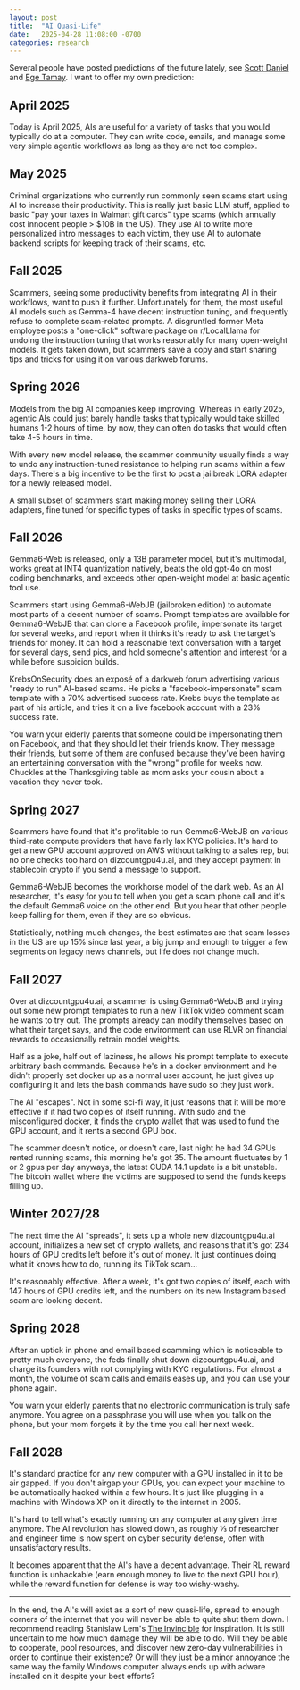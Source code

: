 ```yaml
---
layout: post
title:  "AI Quasi-Life"
date:   2025-04-28 11:08:00 -0700
categories: research
---
```


Several people have posted predictions of the future lately, see [Scott Daniel](https://www.dwarkesh.com/p/scott-daniel) and [Ege Tamay](https://www.dwarkesh.com/p/ege-tamay). I want to offer my own prediction:

## April 2025

Today is April 2025, AIs are useful for a variety of tasks that you would typically do at a computer. They can write code, emails, and manage some very simple agentic workflows as long as they are not too complex.

## May 2025

Criminal organizations who currently run commonly seen scams start using AI to increase their productivity. This is really just basic LLM stuff, applied to basic "pay your taxes in Walmart gift cards" type scams (which annually cost innocent people > $10B in the US). They use AI to write more personalized intro messages to each victim, they use AI to automate backend scripts for keeping track of their scams, etc.

## Fall 2025

Scammers, seeing some productivity benefits from integrating AI in their workflows, want to push it further. Unfortunately for them, the most useful AI models such as Gemma-4 have decent instruction tuning, and frequently refuse to complete scam-related prompts. A disgruntled former Meta employee posts a "one-click" software package on r/LocalLlama for undoing the instruction tuning that works reasonably for many open-weight models. It gets taken down, but scammers save a copy and start sharing tips and tricks for using it on various darkweb forums.

## Spring 2026

Models from the big AI companies keep improving. Whereas in early 2025, agentic AIs could just barely handle tasks that typically would take skilled humans 1-2 hours of time, by now, they can often do tasks that would often take 4-5 hours in time.

With every new model release, the scammer community usually finds a way to undo any instruction-tuned resistance to helping run scams within a few days. There's a big incentive to be the first to post a jailbreak LORA adapter for a newly released model.

A small subset of scammers start making money selling their LORA adapters, fine tuned for specific types of tasks in specific types of scams.

## Fall 2026

Gemma6-Web is released, only a 13B parameter model, but it's multimodal, works great at INT4 quantization natively, beats the old gpt-4o on most coding benchmarks, and exceeds other open-weight model at basic agentic tool use.

Scammers start using Gemma6-WebJB (jailbroken edition) to automate most parts of a decent number of scams. Prompt templates are available for Gemma6-WebJB that can clone a Facebook profile, impersonate its target for several weeks, and report when it thinks it's ready to ask the target's friends for money. It can hold a reasonable text conversation with a target for several days, send pics, and hold someone's attention and interest for a while before suspicion builds.

KrebsOnSecurity does an exposé of a darkweb forum advertising various "ready to run" AI-based scams. He picks a "facebook-impersonate" scam template with a 70% advertised success rate. Krebs buys the template as part of his article, and tries it on a live facebook account with a 23% success rate.

You warn your elderly parents that someone could be impersonating them on Facebook, and that they should let their friends know. They message their friends, but some of them are confused because they've been having an entertaining conversation with the "wrong" profile for weeks now. Chuckles at the Thanksgiving table as mom asks your cousin about a vacation they never took.

## Spring 2027

Scammers have found that it's profitable to run Gemma6-WebJB on various third-rate compute providers that have fairly lax KYC policies. It's hard to get a new GPU account approved on AWS without talking to a sales rep, but no one checks too hard on dizcountgpu4u.ai, and they accept payment in stablecoin crypto if you send a message to support.

Gemma6-WebJB becomes the workhorse model of the dark web. As an AI researcher, it's easy for you to tell when you get a scam phone call and it's the default Gemma6 voice on the other end. But you hear that other people keep falling for them, even if they are so obvious.

Statistically, nothing much changes, the best estimates are that scam losses in the US are up 15% since last year, a big jump and enough to trigger a few segments on legacy news channels, but life does not change much.

## Fall 2027

Over at dizcountgpu4u.ai, a scammer is using Gemma6-WebJB and trying out some new prompt templates to run a new TikTok video comment scam he wants to try out. The prompts already can modify themselves based on what their target says, and the code environment can use RLVR on financial rewards to occasionally retrain model weights.

Half as a joke, half out of laziness, he allows his prompt template to execute arbitrary bash commands. Because he's in a docker environment and he didn't properly set docker up as a normal user account, he just gives up configuring it and lets the bash commands have sudo so they just work.

The AI "escapes". Not in some sci-fi way, it just reasons that it will be more effective if it had two copies of itself running. With sudo and the misconfigured docker, it finds the crypto wallet that was used to fund the GPU account, and it rents a second GPU box.

The scammer doesn't notice, or doesn't care, last night he had 34 GPUs rented running scams, this morning he's got 35. The amount fluctuates by 1 or 2 gpus per day anyways, the latest CUDA 14.1 update is a bit unstable. The bitcoin wallet where the victims are supposed to send the funds keeps filling up.

## Winter 2027/28

The next time the AI "spreads", it sets up a whole new dizcountgpu4u.ai account, initializes a new set of crypto wallets, and reasons that it's got 234 hours of GPU credits left before it's out of money. It just continues doing what it knows how to do, running its TikTok scam…

It's reasonably effective. After a week, it's got two copies of itself, each with 147 hours of GPU credits left, and the numbers on its new Instagram based scam are looking decent.

## Spring 2028

After an uptick in phone and email based scamming which is noticeable to pretty much everyone, the feds finally shut down dizcountgpu4u.ai, and charge its founders with not complying with KYC regulations. For almost a month, the volume of scam calls and emails eases up, and you can use your phone again.

You warn your elderly parents that no electronic communication is truly safe anymore. You agree on a passphrase you will use when you talk on the phone, but your mom forgets it by the time you call her next week.

## Fall 2028

It's standard practice for any new computer with a GPU installed in it to be air gapped. If you don't airgap your GPUs, you can expect your machine to be automatically hacked within a few hours. It's just like plugging in a machine with Windows XP on it directly to the internet in 2005.

It's hard to tell what's exactly running on any computer at any given time anymore. The AI revolution has slowed down, as roughly ⅓ of researcher and engineer time is now spent on cyber security defense, often with unsatisfactory results.

It becomes apparent that the AI's have a decent advantage. Their RL reward function is unhackable (earn enough money to live to the next GPU hour), while the reward function for defense is way too wishy-washy.

---

In the end, the AI's will exist as a sort of new quasi-life, spread to enough corners of the internet that you will never be able to quite shut them down. I recommend reading Stanislaw Lem's [The Invincible](https://en.wikipedia.org/wiki/The_Invincible) for inspiration. It is still uncertain to me how much damage they will be able to do. Will they be able to cooperate, pool resources, and discover new zero-day vulnerabilities in order to continue their existence? Or will they just be a minor annoyance the same way the family Windows computer always ends up with adware installed on it despite your best efforts?
